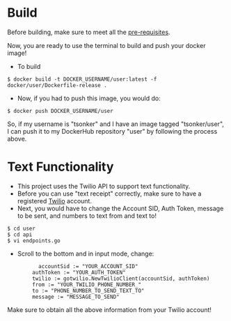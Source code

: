# Build
Before building, make sure to meet all the [pre-requisites](https://github.com/tanya-sonker/KupcakeShop#pre-requisites).

Now, you are ready to use the terminal to build and push your docker image!
- To build 
```
$ docker build -t DOCKER_USERNAME/user:latest -f docker/user/Dockerfile-release .
```
- Now, if you had to push this image, you would do:
```
$ docker push DOCKER_USERNAME/user
```
So, if my username is "tsonker" and I have an image tagged "tsonker/user", I can push it to my DockerHub repository "user" by following the process above.

# Text Functionality
- This project uses the Twilio API to support text functionality.
- Before you can use "text receipt" correctly, make sure to have a registered [Twilio](https://www.twilio.com/) account.
- Next, you would have to change the Account SID, Auth Token, message to be sent, and numbers to text from and text to!
```
$ cd user
$ cd api
$ vi endpoints.go
```
- Scroll to the bottom and in input mode, change:
```
		  accountSid := "YOUR_ACCOUNT_SID"
    	authToken := "YOUR_AUTH_TOKEN"
    	twilio := gotwilio.NewTwilioClient(accountSid, authToken)
    	from := "YOUR_TWILIO_PHONE_NUMBER_"
    	to := "PHONE_NUMBER_TO_SEND_TEXT_TO"
    	message := "MESSAGE_TO_SEND"	
```
Make sure to obtain all the above information from your Twilio account!
